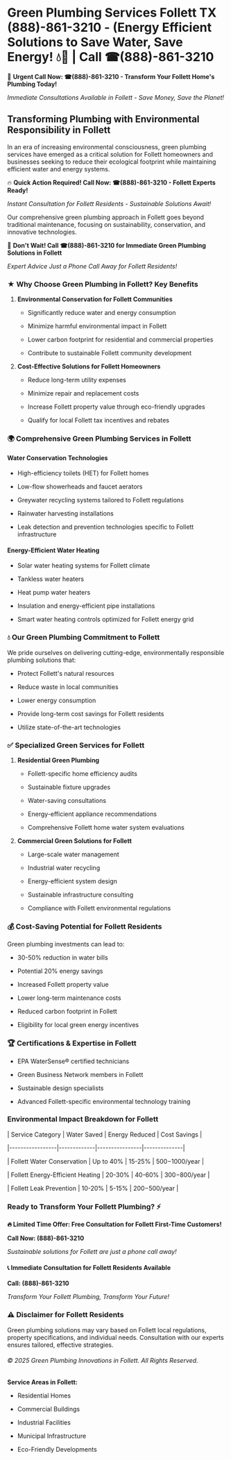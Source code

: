 # Green Plumbing Services Follett TX (888)-861-3210 - (Energy Efficient Solutions to Save Water, Save Energy! 💧🌿 | Call ☎(888)-861-3210

🚨 **Urgent Call Now: ☎(888)-861-3210 - Transform Your Follett Home's Plumbing Today!**
*Immediate Consultations Available in Follett - Save Money, Save the Planet!*

## Transforming Plumbing with Environmental Responsibility in Follett

In an era of increasing environmental consciousness, green plumbing services have emerged as a critical solution for Follett homeowners and businesses seeking to reduce their ecological footprint while maintaining efficient water and energy systems. 

🔥 **Quick Action Required! Call Now: ☎(888)-861-3210 - Follett Experts Ready!**
*Instant Consultation for Follett Residents - Sustainable Solutions Await!*

Our comprehensive green plumbing approach in Follett goes beyond traditional maintenance, focusing on sustainability, conservation, and innovative technologies.

🚨 **Don't Wait! Call ☎(888)-861-3210 for Immediate Green Plumbing Solutions in Follett**
*Expert Advice Just a Phone Call Away for Follett Residents!*

### ★ Why Choose Green Plumbing in Follett? Key Benefits

1. **Environmental Conservation for Follett Communities** 
   - Significantly reduce water and energy consumption
   - Minimize harmful environmental impact in Follett
   - Lower carbon footprint for residential and commercial properties
   - Contribute to sustainable Follett community development

2. **Cost-Effective Solutions for Follett Homeowners** 
   - Reduce long-term utility expenses
   - Minimize repair and replacement costs
   - Increase Follett property value through eco-friendly upgrades
   - Qualify for local Follett tax incentives and rebates

### 🌍 Comprehensive Green Plumbing Services in Follett

#### Water Conservation Technologies
- High-efficiency toilets (HET) for Follett homes
- Low-flow showerheads and faucet aerators
- Greywater recycling systems tailored to Follett regulations
- Rainwater harvesting installations
- Leak detection and prevention technologies specific to Follett infrastructure

#### Energy-Efficient Water Heating
- Solar water heating systems for Follett climate
- Tankless water heaters
- Heat pump water heaters
- Insulation and energy-efficient pipe installations
- Smart water heating controls optimized for Follett energy grid

### 💧 Our Green Plumbing Commitment to Follett

We pride ourselves on delivering cutting-edge, environmentally responsible plumbing solutions that:
- Protect Follett's natural resources
- Reduce waste in local communities
- Lower energy consumption
- Provide long-term cost savings for Follett residents
- Utilize state-of-the-art technologies

### ✅ Specialized Green Services for Follett

1. **Residential Green Plumbing**
   - Follett-specific home efficiency audits
   - Sustainable fixture upgrades
   - Water-saving consultations
   - Energy-efficient appliance recommendations
   - Comprehensive Follett home water system evaluations

2. **Commercial Green Solutions for Follett**
   - Large-scale water management
   - Industrial water recycling
   - Energy-efficient system design
   - Sustainable infrastructure consulting
   - Compliance with Follett environmental regulations

### 💰 Cost-Saving Potential for Follett Residents

Green plumbing investments can lead to:
- 30-50% reduction in water bills
- Potential 20% energy savings
- Increased Follett property value
- Lower long-term maintenance costs
- Reduced carbon footprint in Follett
- Eligibility for local green energy incentives

### 🏆 Certifications & Expertise in Follett

- EPA WaterSense® certified technicians
- Green Business Network members in Follett
- Sustainable design specialists
- Advanced Follett-specific environmental technology training

### Environmental Impact Breakdown for Follett

| Service Category | Water Saved | Energy Reduced | Cost Savings |
|-----------------|-------------|----------------|--------------|
| Follett Water Conservation | Up to 40% | 15-25% | $500-$1000/year |
| Follett Energy-Efficient Heating | 20-30% | 40-60% | $300-$800/year |
| Follett Leak Prevention | 10-20% | 5-15% | $200-$500/year |

### Ready to Transform Your Follett Plumbing? ⚡

**🔥 Limited Time Offer: Free Consultation for Follett First-Time Customers!**

**Call Now: (888)-861-3210**
*Sustainable solutions for Follett are just a phone call away!*

#### 📞 Immediate Consultation for Follett Residents Available

**Call: (888)-861-3210**
*Transform Your Follett Plumbing, Transform Your Future!*

### ⚠️ Disclaimer for Follett Residents

Green plumbing solutions may vary based on Follett local regulations, property specifications, and individual needs. Consultation with our experts ensures tailored, effective strategies.

###### © 2025 Green Plumbing Innovations in Follett. All Rights Reserved.

**Service Areas in Follett:** 
- Residential Homes
- Commercial Buildings
- Industrial Facilities
- Municipal Infrastructure
- Eco-Friendly Developments